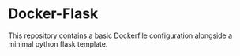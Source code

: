 # Docker-Flask
This repository contains a basic Dockerfile configuration alongside  a minimal python flask template.
